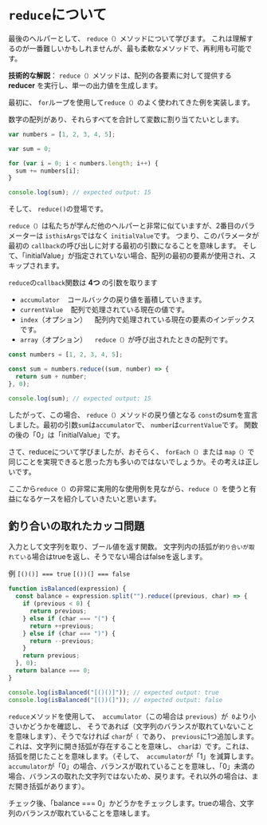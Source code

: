 # **`reduce`について**

最後のヘルパーとして、 `reduce（）`メソッドについて学びます。 これは理解するのが一番難しいかもしれませんが、最も柔軟なメソッドで、再利用も可能です。

**技術的な解説**： `reduce（）`メソッドは、配列の各要素に対して提供する **reducer** を実行し、単一の出力値を生成します。

最初に、 `for`ループを使用して` reduce（） `のよく使われてきた例を実装します。

数字の配列があり、それらすべてを合計して変数に割り当てたいとします。


```js
var numbers = [1, 2, 3, 4, 5];

var sum = 0;

for (var i = 0; i < numbers.length; i++) {
  sum += numbers[i];
}

console.log(sum); // expected output: 15
```
そして、 `reduce()`の登場です。

`reduce（）`は私たちが学んだ他のヘルパーと非常に似ていますが、2番目のパラメーターは `isthisArgs`ではなく `initialValue`です。
つまり、このパラメータが最初の `callback`の呼び出しに対する最初の引数になることを意味します。
そして、「initialValue」が指定されていない場合、配列の最初の要素が使用され、スキップされます。

`reduce`の`callback`関数は **4つ** の引数を取ります

- `accumulator`
   コールバックの戻り値を蓄積していきます。
- `currentValue`
   配列で処理されている現在の値です。
- `index`（オプション）
   配列内で処理されている現在の要素のインデックスです。
- `array`（オプション）
   `reduce（）`が呼び出されたときの配列です。

```js
const numbers = [1, 2, 3, 4, 5];

const sum = numbers.reduce((sum, number) => {
  return sum + number;
}, 0);

console.log(sum); // expected output: 15
```

したがって、この場合、 `reduce（）`メソッドの戻り値となる `const`のsumを宣言しました。最初の引数`sum`は`accumulator`で、 `number`は`currentValue`です。 関数の後の「0」は「initialValue」です。

さて、reduceについて学びましたが、おそらく、 `forEach（）`または `map（）`で同じことを実現できると思った方も多いのではないでしょうか。その考えは正しいです。

ここから`reduce（）`の非常に実用的な使用例を見ながら、`reduce（）`を使うと有益になるケースを紹介していきたいと思います。

## **釣り合いの取れたカッコ問題**

入力として文字列を取り、ブール値を返す関数。
文字列内の括弧が`釣り合いが取れている`場合はtrueを返し、そうでない場合はfalseを返します。

例
`[()()] === true`
`[())(] === false`

```js
function isBalanced(expression) {
  const balance = expression.split("").reduce((previous, char) => {
    if (previous < 0) {
      return previous;
    } else if (char === "(") {
      return ++previous;
    } else if (char === ")") {
      return --previous;
    }
    return previous;
  }, 0);
  return balance === 0;
}

console.log(isBalanced("[()()]")); // expected output: true
console.log(isBalanced("[())(]")); // expected output: false
```
`reduce`メソッドを使用して、` accumulator`（この場合は `previous`）が` 0`より小さいかどうかを確認し、
そうであれば（文字列のバランスが取れていないことを意味します）、そうでなければ `char`が`（ `であり、
`previous`に1つ追加します。これは、文字列に開き括弧が存在することを意味し、
`char`は`）`です。これは、括弧を閉じたことを意味します。（そして、` accumulator`が「1」を減算します。
`accumulator`が「0」の場合、バランスが取れていることを意味し、「0」未満の場合、バランスの取れた文字列ではないため、戻ります。それ以外の場合は、まだ開き括弧があります）。

チェック後、「balance === 0」かどうかをチェックします。trueの場合、文字列のバランスが取れていることを意味します。
